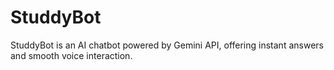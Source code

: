 # StuddyBot
StuddyBot is an AI chatbot powered by Gemini API, offering instant answers and smooth voice interaction.
